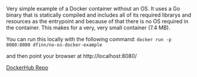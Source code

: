 Very simple example of a Docker container without an OS.  It uses a Go binary that is statically compiled and includes all of its required librarys and resources as the entrypoint and because of that there is no OS required in the container.  This makes for a very, very small container (7.4 MB).

You can run this locally with the following command:
```docker run -p 8080:8080 dfinn/no-os-docker-example```

and then point your browser at http://localhost:8080/

[DockerHub Repo](https://hub.docker.com/repository/docker/dfinn/no-os-docker-example)

